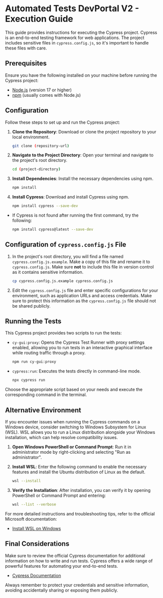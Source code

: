 
# Automated Tests DevPortal V2 - Execution Guide

This guide provides instructions for executing the Cypress project. Cypress is an end-to-end testing framework for web applications. The project includes sensitive files in `cypress.config.js`, so it's important to handle these files with care.

## Prerequisites

Ensure you have the following installed on your machine before running the Cypress project:

- [Node.js](https://nodejs.org) (version 17 or higher)
- [npm](https://www.npmjs.com/) (usually comes with Node.js)

## Configuration

Follow these steps to set up and run the Cypress project:

1. **Clone the Repository**: Download or clone the project repository to your local environment.

   ```bash
   git clone (repository-url)
   ```

2. **Navigate to the Project Directory**: Open your terminal and navigate to the project's root directory.


   ```bash
   cd (project-directory)
   ```

3. **Install Dependencies**: Install the necessary dependencies using npm.

   ```bash
   npm install
   ```

4. **Install Cypress**: Download and install Cypress using npm.
   
   ```bash
   npm install cypress --save-dev
   ```
- If Cypress is not found after running the first command, try the following:
     
   ```bash
   npm install cypress@latest --save-dev
   ```

## Configuration of `cypress.config.js` File

1. In the project's root directory, you will find a file named `cypress.config.js.example`. Make a copy of this file and rename it to `cypress.config.js`. Make sure **not** to include this file in version control as it contains sensitive information.

   ```bash
   cp cypress.config.js.example cypress.config.js
   ```

2. Edit the `cypress.config.js` file and enter specific configurations for your environment, such as application URLs and access credentials. Make sure to protect this information as the `cypress.config.js` file should not be shared publicly.

## Running the Tests

This Cypress project provides two scripts to run the tests:

- `cy-gui:proxy`: Opens the Cypress Test Runner with proxy settings enabled, allowing you to run tests in an interactive graphical interface while routing traffic through a proxy.

   ```bash
   npm run cy-gui:proxy
   ```

- `cypress:run`: Executes the tests directly in command-line mode.

   ```bash
   npx cypress run
   ```

Choose the appropriate script based on your needs and execute the corresponding command in the terminal.

## Alternative Environment

If you encounter issues when running the Cypress commands on a Windows device, consider switching to Windows Subsystem for Linux (WSL). WSL allows you to run a Linux distribution alongside your Windows installation, which can help resolve compatibility issues.

1. **Open Windows PowerShell or Command Prompt**: Run it in administrator mode by right-clicking and selecting "Run as administrator".

2. **Install WSL**: Enter the following command to enable the necessary features and install the Ubuntu distribution of Linux as the default.

   ```bash
   wsl --install
   ```
3. **Verify the Installation**: After installation, you can verify it by opening PowerShell or Command Prompt and entering:

   ```bash
   wsl --list --verbose
   ```
For more detailed instructions and troubleshooting tips, refer to the official Microsoft documentation:

- [Install WSL on Windows](https://learn.microsoft.com/en-us/windows/wsl/install)

## Final Considerations

Make sure to review the official Cypress documentation for additional information on how to write and run tests. Cypress offers a wide range of powerful features for automating your end-to-end tests.

- [Cypress Documentation](https://docs.cypress.io)

Always remember to protect your credentials and sensitive information, avoiding accidentally sharing or exposing them publicly.
